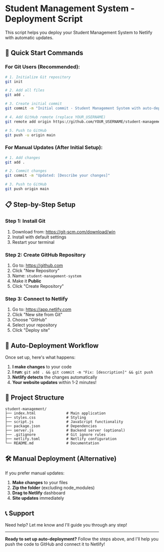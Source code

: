 # Student Management System - Deployment Script

This script helps you deploy your Student Management System to Netlify with automatic updates.

## 🚀 Quick Start Commands

### For Git Users (Recommended):

```bash
# 1. Initialize Git repository
git init

# 2. Add all files
git add .

# 3. Create initial commit
git commit -m "Initial commit - Student Management System with auto-deployment"

# 4. Add GitHub remote (replace YOUR_USERNAME)
git remote add origin https://github.com/YOUR_USERNAME/student-management-system.git

# 5. Push to GitHub
git push -u origin main
```

### For Manual Updates (After Initial Setup):

```bash
# 1. Add changes
git add .

# 2. Commit changes
git commit -m "Updated: [Describe your changes]"

# 3. Push to GitHub
git push origin main
```

## 📋 Step-by-Step Setup

### Step 1: Install Git
1. Download from: https://git-scm.com/download/win
2. Install with default settings
3. Restart your terminal

### Step 2: Create GitHub Repository
1. Go to: https://github.com
2. Click "New Repository"
3. Name: `student-management-system`
4. Make it **Public**
5. Click "Create Repository"

### Step 3: Connect to Netlify
1. Go to: https://app.netlify.com
2. Click "New site from Git"
3. Choose "GitHub"
4. Select your repository
5. Click "Deploy site"

## 🔄 Auto-Deployment Workflow

Once set up, here's what happens:

1. **I make changes** to your code
2. **I run**: `git add . && git commit -m "Fix: [description]" && git push`
3. **Netlify detects** the changes automatically
4. **Your website updates** within 1-2 minutes!

## 📁 Project Structure

```
student-management/
├── index.html              # Main application
├── styles.css              # Styling
├── script.js               # JavaScript functionality
├── package.json            # Dependencies
├── server.js               # Backend server (optional)
├── .gitignore              # Git ignore rules
├── netlify.toml            # Netlify configuration
└── README.md               # Documentation
```

## 🛠️ Manual Deployment (Alternative)

If you prefer manual updates:

1. **Make changes** to your files
2. **Zip the folder** (excluding node_modules)
3. **Drag to Netlify** dashboard
4. **Site updates** immediately

## 📞 Support

Need help? Let me know and I'll guide you through any step!

---

**Ready to set up auto-deployment?** Follow the steps above, and I'll help you push the code to GitHub and connect it to Netlify!
